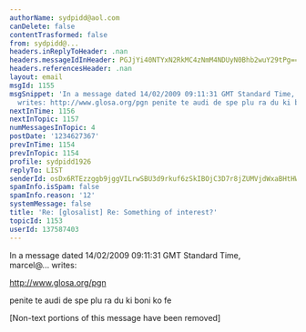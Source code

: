 ```yaml
---
authorName: sydpidd@aol.com
canDelete: false
contentTrasformed: false
from: sydpidd@...
headers.inReplyToHeader: .nan
headers.messageIdInHeader: PGJjYi40NTYxN2RkMC4zNmM4NDUyN0Bhb2wuY29tPg==
headers.referencesHeader: .nan
layout: email
msgId: 1155
msgSnippet: 'In a message dated 14/02/2009 09:11:31 GMT Standard Time, marcel@mspringer.de
  writes: http://www.glosa.org/pgn penite te audi de spe plu ra du ki boni ko fe '
nextInTime: 1156
nextInTopic: 1157
numMessagesInTopic: 4
postDate: '1234627367'
prevInTime: 1154
prevInTopic: 1154
profile: sydpidd1926
replyTo: LIST
senderId: osDx6RTEzzggb9jggVILrwSBU3d9rkuf6zSkIBOjC3D7r8jZUMVjdWxaBHtHWhO7Be6BE0qW
spamInfo.isSpam: false
spamInfo.reason: '12'
systemMessage: false
title: 'Re: [glosalist] Re: Something of interest?'
topicId: 1153
userId: 137587403
---
```


 
In a message dated 14/02/2009 09:11:31 GMT Standard Time,  
marcel@... writes:

http://www.glosa.org/pgn 


penite te audi de spe plu ra du ki boni ko fe 


[Non-text portions of this message have been removed]


